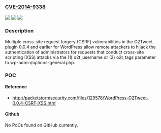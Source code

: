 ### [CVE-2014-9338](https://cve.mitre.org/cgi-bin/cvename.cgi?name=CVE-2014-9338)
![](https://img.shields.io/static/v1?label=Product&message=n%2Fa&color=blue)
![](https://img.shields.io/static/v1?label=Version&message=n%2Fa&color=blue)
![](https://img.shields.io/static/v1?label=Vulnerability&message=n%2Fa&color=brighgreen)

### Description

Multiple cross-site request forgery (CSRF) vulnerabilities in the O2Tweet plugin 0.0.4 and earlier for WordPress allow remote attackers to hijack the authentication of administrators for requests that conduct cross-site scripting (XSS) attacks via the (1) o2t_username or (2) o2t_tags parameter to wp-admin/options-general.php.

### POC

#### Reference
- http://packetstormsecurity.com/files/129578/WordPress-O2Tweet-0.0.4-CSRF-XSS.html

#### Github
No PoCs found on GitHub currently.

